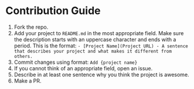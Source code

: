 # Contribution Guide

1. Fork the repo.
2. Add your project to `README.md` in the most appropriate field. Make sure the description starts with an uppercase character and ends with a period. This is the format: `- [Project Name](Project URL) - A sentence that describes your project and what makes it different from others.`
3. Commit changes using format: `Add {project name}`
4. If you cannot think of an appropriate field, open an issue.
5. Describe in at least one sentence why you think the project is awesome.
6. Make a PR.
